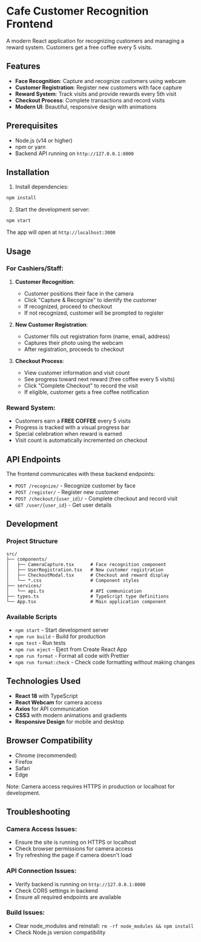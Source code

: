 # Cafe Customer Recognition Frontend

A modern React application for recognizing customers and managing a reward system. Customers get a free coffee every 5 visits.

## Features

- **Face Recognition**: Capture and recognize customers using webcam
- **Customer Registration**: Register new customers with face capture
- **Reward System**: Track visits and provide rewards every 5th visit
- **Checkout Process**: Complete transactions and record visits
- **Modern UI**: Beautiful, responsive design with animations

## Prerequisites

- Node.js (v14 or higher)
- npm or yarn
- Backend API running on `http://127.0.0.1:8000`

## Installation

1. Install dependencies:

```bash
npm install
```

2. Start the development server:

```bash
npm start
```

The app will open at `http://localhost:3000`

## Usage

### For Cashiers/Staff:

1. **Customer Recognition**:
   - Customer positions their face in the camera
   - Click "Capture & Recognize" to identify the customer
   - If recognized, proceed to checkout
   - If not recognized, customer will be prompted to register

2. **New Customer Registration**:
   - Customer fills out registration form (name, email, address)
   - Captures their photo using the webcam
   - After registration, proceeds to checkout

3. **Checkout Process**:
   - View customer information and visit count
   - See progress toward next reward (free coffee every 5 visits)
   - Click "Complete Checkout" to record the visit
   - If eligible, customer gets a free coffee notification

### Reward System:

- Customers earn a **FREE COFFEE** every 5 visits
- Progress is tracked with a visual progress bar
- Special celebration when reward is earned
- Visit count is automatically incremented on checkout

## API Endpoints

The frontend communicates with these backend endpoints:

- `POST /recognize/` - Recognize customer by face
- `POST /register/` - Register new customer
- `POST /checkout/{user_id}/` - Complete checkout and record visit
- `GET /user/{user_id}` - Get user details

## Development

### Project Structure

```
src/
├── components/
│   ├── CameraCapture.tsx      # Face recognition component
│   ├── UserRegistration.tsx   # New customer registration
│   ├── CheckoutModal.tsx      # Checkout and reward display
│   └── *.css                  # Component styles
├── services/
│   └── api.ts                 # API communication
├── types.ts                   # TypeScript type definitions
└── App.tsx                    # Main application component
```

### Available Scripts

- `npm start` - Start development server
- `npm run build` - Build for production
- `npm test` - Run tests
- `npm run eject` - Eject from Create React App
- `npm run format` - Format all code with Prettier
- `npm run format:check` - Check code formatting without making changes

## Technologies Used

- **React 18** with TypeScript
- **React Webcam** for camera access
- **Axios** for API communication
- **CSS3** with modern animations and gradients
- **Responsive Design** for mobile and desktop

## Browser Compatibility

- Chrome (recommended)
- Firefox
- Safari
- Edge

Note: Camera access requires HTTPS in production or localhost for development.

## Troubleshooting

### Camera Access Issues:

- Ensure the site is running on HTTPS or localhost
- Check browser permissions for camera access
- Try refreshing the page if camera doesn't load

### API Connection Issues:

- Verify backend is running on `http://127.0.0.1:8000`
- Check CORS settings in backend
- Ensure all required endpoints are available

### Build Issues:

- Clear node_modules and reinstall: `rm -rf node_modules && npm install`
- Check Node.js version compatibility
